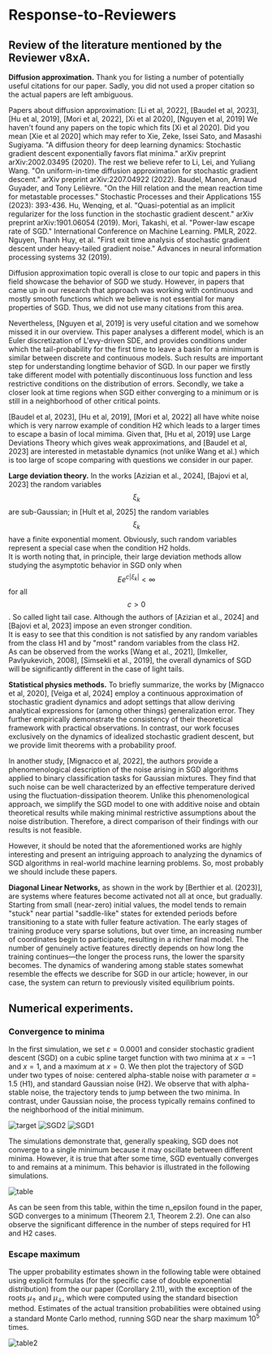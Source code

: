 # Response-to-Reviewers

## Review of the literature mentioned by the Reviewer v8xA.

**Diffusion approximation.** Thank you for listing a number of potentially useful citations for our paper. Sadly, you did not used a proper citation so the actual papers are left ambiguous.

Papers about diffusion approximation: [Li et al, 2022], [Baudel et al, 2023], [Hu et al, 2019], [Mori et al, 2022], [Xi et al 2020], [Nguyen et al, 2019]
We haven't found any papers on the topic which fits [Xi et al 2020]. Did you mean [Xie et al 2020] which may refer to
Xie, Zeke, Issei Sato, and Masashi Sugiyama. "A diffusion theory for deep learning dynamics: Stochastic gradient descent exponentially favors flat minima." arXiv preprint arXiv:2002.03495 (2020).
The rest we believe refer to
Li, Lei, and Yuliang Wang. "On uniform-in-time diffusion approximation for stochastic gradient descent." arXiv preprint arXiv:2207.04922 (2022).
Baudel, Manon, Arnaud Guyader, and Tony Lelièvre. "On the Hill relation and the mean reaction time for metastable processes." Stochastic Processes and their Applications 155 (2023): 393-436.
Hu, Wenqing, et al. "Quasi-potential as an implicit regularizer for the loss function in the stochastic gradient descent." arXiv preprint arXiv:1901.06054 (2019).
Mori, Takashi, et al. "Power-law escape rate of SGD." International Conference on Machine Learning. PMLR, 2022.
Nguyen, Thanh Huy, et al. "First exit time analysis of stochastic gradient descent under heavy-tailed gradient noise." Advances in neural information processing systems 32 (2019).


Diffusion approximation topic overall is close to our topic and papers in this field showcase the behavior of SGD we study. However, in papers that came up in our research that approach was working with continuous and mostly smooth functions which we believe is not essential for many properties of SGD. Thus, we did not use many citations from this area.

Nevertheless, [Nguyen et al, 2019] is very useful citation and we somehow missed it in our overview. This paper analyses a different model, which is an Euler discretization of L\'evy-driven SDE, and provides conditions under which the tail-probability for the first time to leave a basin for a minimum is similar between discrete and continuous models. Such results are important step for understanding longtime behavior of SGD.  In our paper we firstly take different model with potentially discontinuous loss function and less restrictive conditions on the distribution of errors. Secondly, we take a closer look at time regions when SGD either converging to a minimum or is still in a neighborhood of other critical points.

[Baudel et al, 2023], [Hu et al, 2019], [Mori et al, 2022] all have white noise which is very narrow example of condition H2 which leads to a larger times to escape a basin of local mimima. Given that, [Hu et al, 2019] use Large Deviations Theory which gives weak approximations, and [Baudel et al, 2023] are interested in metastable dynamics (not unlike Wang et al.) which is too large of scope comparing with questions we consider in our paper.


**Large deviation theory.** In the works [Azizian et al., 2024], [Bajovi et al, 2023]   the random variables $$\xi_k$$ are sub-Gaussian; in [Hult et al, 2025]
the random variables $$\xi_k$$  have a finite exponential moment.
Obviously, such random variables represent a special case when the condition H2 holds.   
It is worth noting that, in principle, their large deviation methods allow studying the asymptotic behavior in SGD only when 
$$E e^{c|\xi_k|} < \infty$$
for all $$c > 0$$.  So called light tail case. Although the authors of [Azizian et al., 2024] and [Bajovi et al, 2023]  impose an even stronger condition.  
It is easy to see that this condition is not satisfied by any random variables from the class H1 and by "most" random variables from the class H2.  
As can be observed from the works [Wang et al., 2021], [Imkeller, Pavlyukevich, 2008], [Simsekli et al., 2019], the overall dynamics of SGD will be significantly different in the case of light tails.  

**Statistical physics methods.** To briefly summarize, the works by [Mignacco et al, 2020],  [Veiga et al, 2024] employ a continuous approximation of stochastic gradient dynamics and adopt settings that allow deriving analytical expressions for (among other things) generalization error. They further empirically demonstrate the consistency of their theoretical framework with practical observations. In contrast, our work focuses exclusively on the dynamics of idealized stochastic gradient descent, but we provide limit theorems with a  probability proof. 

In another study, [Mignacco et al, 2022], the authors provide a phenomenological description of the noise arising in SGD algorithms applied to binary classification tasks for Gaussian mixtures. They find that such noise can be well characterized by an effective temperature derived using the fluctuation-dissipation theorem. Unlike this phenomenological approach, we simplify the SGD model to one with additive noise and obtain theoretical results while making minimal restrictive assumptions about the noise distribution. Therefore, a direct comparison of their findings with our results is not feasible.

However, it should be noted that the aforementioned works are highly interesting and present an intriguing approach to analyzing the dynamics of SGD algorithms in real-world machine learning problems. So, most probably we should include these papers.


**Diagonal Linear Networks,** as shown in the work by [Berthier et al. (2023)], are systems where features become activated not all at once, but gradually. Starting from small (near-zero) initial values, the model tends to remain "stuck" near partial "saddle-like" states for extended periods before transitioning to a state with fuller feature activation. The early stages of training produce very sparse solutions, but over time, an increasing number of coordinates begin to participate, resulting in a richer final model. The number of genuinely active features directly depends on how long the training continues—the longer the process runs, the lower the sparsity becomes. The dynamics of wandering among stable states somewhat resemble the effects we describe for SGD in our article; however, in our case, the system can return to previously visited equilibrium points.

## Numerical experiments. 
### Convergence to minima

In the first simulation, we set $\varepsilon = 0.0001$ and consider stochastic gradient descent (SGD) on a cubic spline target function with two minima at $x = -1$ and $x = 1$, and a maximum at $x = 0$. We then plot the trajectory of SGD under two types of noise: centered alpha-stable noise with parameter $\alpha = 1.5$  (H1), and standard Gaussian noise (H2).
We observe that with alpha-stable noise, the trajectory tends to jump between the two minima. In contrast, under Gaussian noise, the process typically remains confined to the neighborhood of the initial minimum. 

![target](https://github.com/TheAuthors/Response-to-Reviewers/blob/92dc59bfb1159238f0d1f320e86e1d2507e1fa12/Reviewer%20v8xA/target.png)
![SGD2](https://github.com/TheAuthors/Response-to-Reviewers/blob/71b649c8a1ff0ddd4288e0cc20b8223ca5749655/Reviewer%20v8xA/SGD_2.png)
![SGD1](https://github.com/TheAuthors/Response-to-Reviewers/blob/a2d7d8daae7363afdb1add8c8bcd32aed2545063/Reviewer%20v8xA/SGD_1.png)

The simulations demonstrate that, generally speaking, SGD does not converge to a single minimum because it may oscillate between different minima. However, it is true that after some time, SGD eventually converges to and remains at a minimum. This behavior is illustrated in the following simulations.

![table](https://github.com/TheAuthors/Response-to-Reviewers/blob/92dc59bfb1159238f0d1f320e86e1d2507e1fa12/Reviewer%20v8xA/table.png)

As can be seen from this table, within the time n_epsilon found in the paper, SGD converges to a minimum (Theorem 2.1, Theorem 2.2). One can also observe the significant difference in the number of steps required for H1 and H2 cases.

### Escape maximum


The upper probability estimates shown in the following table  were obtained using explicit formulas (for the specific case of double exponential distribution) from the our paper (Corollary 2.11), with the exception of the roots $\mu_\uparrow$ and $\mu_\downarrow$, which were computed using the standard bisection method.
Estimates of the actual transition probabilities were obtained using a standard Monte Carlo method, running SGD near the sharp maximum $10^5$ times.

![table2](https://github.com/TheAuthors/Response-to-Reviewers/blob/64a8f16f84e7d852f0680786de837f3674d5f2ef/Reviewer%20v8xA/table2.jpg)
